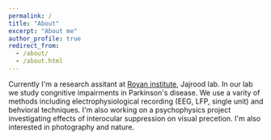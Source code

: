 ```yaml
---
permalink: /
title: "About"
excerpt: "About me"
author_profile: true
redirect_from: 
  - /about/
  - /about.html
---
```


Currently I'm a research assitant at [Royan institute](https://www.royan.org/en/), Jajrood lab. In our lab we study congnitive impairments in Parkinson's disease. We use a varity of methods including electrophysiological recording (EEG, LFP, single unit) and behvioral techniques. I'm also working on a psychophysics project investigating effects of interocular suppression on visual precetion. I'm also interested in photography and nature. 





